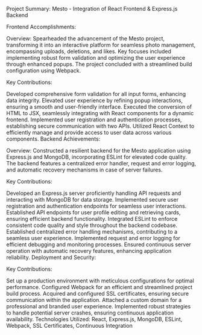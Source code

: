 Project Summary: Mesto - Integration of React Frontend & Express.js Backend

Frontend Accomplishments:

Overview: Spearheaded the advancement of the Mesto project, transforming it into an interactive platform for seamless photo management, encompassing uploads, deletions, and likes. Key focuses included implementing robust form validation and optimizing the user experience through enhanced popups. The project concluded with a streamlined build configuration using Webpack.

Key Contributions:

Developed comprehensive form validation for all input forms, enhancing data integrity.
Elevated user experience by refining popup interactions, ensuring a smooth and user-friendly interface.
Executed the conversion of HTML to JSX, seamlessly integrating with React components for a dynamic frontend.
Implemented user registration and authentication processes, establishing secure communication with two APIs.
Utilized React Context to efficiently manage and provide access to user data across various components.
Backend Achievements:

Overview: Constructed a resilient backend for the Mesto application using Express.js and MongoDB, incorporating ESLint for elevated code quality. The backend features a centralized error handler, request and error logging, and automatic recovery mechanisms in case of server failures.

Key Contributions:

Developed an Express.js server proficiently handling API requests and interacting with MongoDB for data storage.
Implemented secure user registration and authentication endpoints for seamless user interactions.
Established API endpoints for user profile editing and retrieving cards, ensuring efficient backend functionality.
Integrated ESLint to enforce consistent code quality and style throughout the backend codebase.
Established centralized error handling mechanisms, contributing to a seamless user experience.
Implemented request and error logging for efficient debugging and monitoring processes.
Ensured continuous server operation with automatic recovery features, enhancing application reliability.
Deployment and Security:

Key Contributions:

Set up a production environment with meticulous configurations for optimal performance.
Configured Webpack for an efficient and streamlined project build process.
Acquired and configured SSL certificates, ensuring secure communication within the application.
Attached a custom domain for a professional and branded user experience.
Implemented robust strategies to handle potential server crashes, ensuring continuous application availability.
Technologies Utilized: React, Express.js, MongoDB, ESLint, Webpack, SSL Certificates, Continuous Integration
